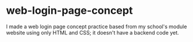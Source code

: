 # web-login-page-concept
I made a web login page concept practice based from my school's module website using only HTML and CSS; it doesn't have a backend code yet.
